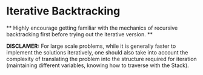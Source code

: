 # Iterative Backtracking
** Highly encourage getting familiar with the mechanics of recursive backtracking first before trying out the iterative version. ** 

**DISCLAMER:** For large scale problems, while it is generally faster to implement the solutions iteratively, one should also take into account the complexity of translating the problem into the structure required for iteration (maintaining different variables, knowing how to traverse with the Stack). 



